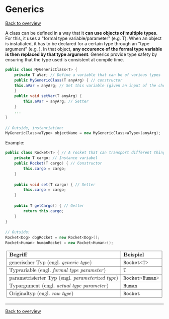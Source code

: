 # Generics
[Back to overview](./00_Java_SyntaxGuide)

A class can be defined in a way that it **can use objects of multiple types**. For this, it uses a "formal type variable/parameter" (e.g. T). When an object is instatiated, it has to be declared for a certain type through an "type argument" (e.g. <int>). In that object, **any occurence of the formal type variable is then replaced by that type argument**. Generics provide type safety by ensuring that the type used is consistent at compile time.

```java
public class MyGenericClass<T> {
    private T aVar; // Define a variable that can be of various types
    public MyGenericClass(T anyArg) { // constructor
    this.aVar = anyArg; // Set this variable (given an input of the chose type)
    }
    public void setVar(T anyArg) {
        this.aVar = anyArg; // Setter
    }
    ...
}

// Outside, instantiation:
MyGenericClass<aType> objectName = new MyGenericClass<aType>(anyArg);
```

Example:
```java
public class Rocket<T> { // A rocket that can transport different things
    private T cargo; // Instance variabel
    public Rocket(T cargo) { // Constructor
        this.cargo = cargo;
    }

    public void set(T cargo) { // Setter
        this.cargo = cargo;
    }

    public T getCargo() { // Getter
        return this.cargo;
    }
}

// Outside:
Rocket<Dog> dogRocket = new Rocket<Dog>();
Rocket<Human> humanRocket = new Rocket<Human>();
```

![generics](generics.png)

---

[Back to overview](./00_Java_SyntaxGuide)
